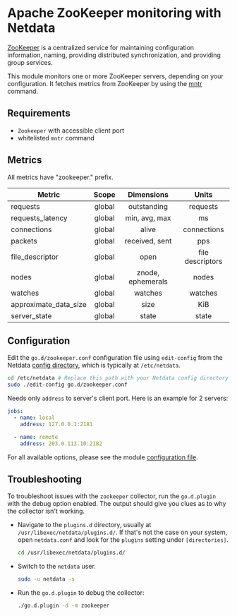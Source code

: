 <!--
title: "Apache ZooKeeper monitoring with Netdata"
description: "Monitor the health and performance of Zookeeper servers with zero configuration, per-second metric granularity, and interactive visualizations."
custom_edit_url: "https://github.com/netdata/go.d.plugin/edit/master/modules/zookeeper/README.md"
sidebar_label: "ZooKeeper"
learn_status: "Published"
learn_topic_type: "References"
learn_rel_path: "Collectors References/Databases"
-->

# Apache ZooKeeper monitoring with Netdata

[ZooKeeper](https://zookeeper.apache.org/) is a centralized service for maintaining configuration information, naming,
providing distributed synchronization, and providing group services.

This module monitors one or more ZooKeeper servers, depending on your configuration. It fetches metrics from ZooKeeper
by using the [mntr](https://zookeeper.apache.org/doc/r3.4.8/zookeeperAdmin.html#sc_zkCommands) command.

## Requirements

- `Zookeeper` with accessible client port
- whitelisted `mntr` command

## Metrics

All metrics have "zookeeper." prefix.

| Metric                | Scope  |    Dimensions     |      Units       |
|-----------------------|:------:|:-----------------:|:----------------:|
| requests              | global |    outstanding    |     requests     |
| requests_latency      | global |   min, avg, max   |        ms        |
| connections           | global |       alive       |   connections    |
| packets               | global |  received, sent   |       pps        |
| file_descriptor       | global |       open        | file descriptors |
| nodes                 | global | znode, ephemerals |      nodes       |
| watches               | global |      watches      |     watches      |
| approximate_data_size | global |       size        |       KiB        |
| server_state          | global |       state       |      state       |

## Configuration

Edit the `go.d/zookeeper.conf` configuration file using `edit-config` from the
Netdata [config directory](https://learn.netdata.cloud/docs/configure/nodes), which is typically at `/etc/netdata`.

```bash
cd /etc/netdata # Replace this path with your Netdata config directory
sudo ./edit-config go.d/zookeeper.conf
```

Needs only `address` to server's client port. Here is an example for 2 servers:

```yaml
jobs:
  - name: local
    address: 127.0.0.1:2181

  - name: remote
    address: 203.0.113.10:2182
```

For all available options, please see the
module [configuration file](https://github.com/netdata/go.d.plugin/blob/master/config/go.d/zookeeper.conf).

## Troubleshooting

To troubleshoot issues with the `zookeeper` collector, run the `go.d.plugin` with the debug option enabled. The output
should give you clues as to why the collector isn't working.

- Navigate to the `plugins.d` directory, usually at `/usr/libexec/netdata/plugins.d/`. If that's not the case on
  your system, open `netdata.conf` and look for the `plugins` setting under `[directories]`.

  ```bash
  cd /usr/libexec/netdata/plugins.d/
  ```

- Switch to the `netdata` user.

  ```bash
  sudo -u netdata -s
  ```

- Run the `go.d.plugin` to debug the collector:

  ```bash
  ./go.d.plugin -d -m zookeeper
  ```
